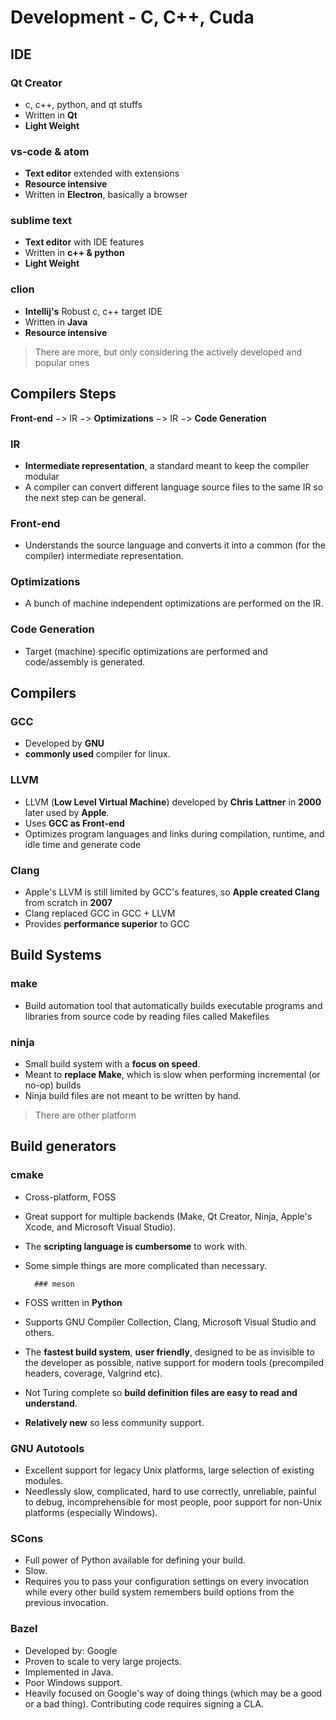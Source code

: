 # Development - C, C++, Cuda

## IDE

### Qt Creator

- c, c++, python, and qt stuffs
- Written in **Qt**
- **Light Weight**

### vs-code & atom

- **Text editor** extended with extensions
- **Resource intensive**
- Written in **Electron**, basically a browser

### sublime text

- **Text editor** with IDE features
- Written in **c++ & python**
- **Light Weight**

### clion

- **Intellij's** Robust c, c++ target IDE
- Written in **Java**
- **Resource intensive**

> There are more, but only considering the actively developed and popular ones

## Compilers Steps

**Front-end** $->$ IR $->$ **Optimizations** $->$ IR $->$ **Code Generation**

### IR

- **Intermediate representation**, a standard meant to keep the compiler modular
- A compiler can convert different language source files to the same IR so the next step can be general.

### Front-end

- Understands the source language and converts it into a common (for the compiler) intermediate representation.

### Optimizations

- A bunch of machine independent optimizations are performed on the IR.

### Code Generation

- Target (machine) specific optimizations are performed and code/assembly is generated.

## Compilers

### GCC

- Developed by **GNU**
- **commonly used** compiler for linux.

### LLVM

- LLVM (**Low Level Virtual Machine**) developed by **Chris Lattner** in **2000** later used by **Apple**.
- Uses **GCC as Front-end**
- Optimizes program languages and links during compilation, runtime, and idle time and generate code

### Clang

- Apple's LLVM is still limited by GCC's features, so **Apple created Clang** from scratch in **2007**
- Clang replaced GCC in GCC + LLVM
- Provides **performance superior** to GCC

## Build Systems

### make

- Build automation tool that automatically builds executable programs and libraries from source code by reading files called Makefiles

### ninja

- Small build system with a **focus on speed**.
- Meant to **replace Make**, which is slow when performing incremental (or no-op) builds
- Ninja build files are not meant to be written by hand.

> There are other platform

## Build generators

### cmake

- Cross-platform, FOSS
- Great support for multiple backends (Make, Qt Creator, Ninja, Apple's Xcode, and Microsoft Visual Studio).
- The **scripting language is cumbersome** to work with.
- Some simple things are more complicated than necessary.

      	### meson

- FOSS written in **Python**
- Supports GNU Compiler Collection, Clang, Microsoft Visual Studio and others.
- The **fastest build system**, **user friendly**, designed to be as invisible to the developer as possible, native support for modern tools (precompiled headers, coverage, Valgrind etc).
- Not Turing complete so **build definition files are easy to read and understand**.
- **Relatively new** so less community support.

### GNU Autotools

- Excellent support for legacy Unix platforms, large selection of existing modules.
- Needlessly slow, complicated, hard to use correctly, unreliable, painful to debug, incomprehensible for most people, poor support for non-Unix platforms (especially Windows).

### SCons

- Full power of Python available for defining your build.
- Slow.
- Requires you to pass your configuration settings on every invocation while every other build system remembers build options from the previous invocation.

### Bazel

- Developed by: Google
- Proven to scale to very large projects.
- Implemented in Java.
- Poor Windows support.
- Heavily focused on Google's way of doing things (which may be a good or a bad thing). Contributing code requires signing a CLA.
